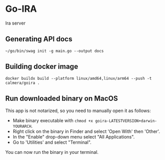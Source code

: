 # Go-IRA

Ira server

## Generating API docs

```shell
~/go/bin/swag init -g main.go --output docs
```

## Building docker image

```shell
docker buildx build --platform linux/amd64,linux/arm64 --push -t calmera/goira .
```

## Run downloaded binary on MacOS

This app is not notarized, so you need to manually open it as follows:

- Make binary executable with `chmod +x goira-LATESTVERSION+darwin-YOURARCH`.
- Right click on the binary in Finder and select 'Open With' then 'Other'.
- In the "Enable" drop-down menu select "All Applications".
- Go to 'Utilities' and select "Terminal".

You can now run the binary in your terminal.

